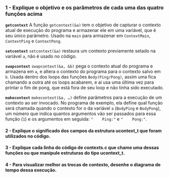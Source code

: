 ### 1 - Explique o objetivo e os parâmetros de cada uma das quatro funções acima

**`getcontext`**
    A função `getcontext(&a)` tem o objetivo de capturar o contexto atual de execução do programa e armazenar ele em uma variável, que é seu único parâmetro. Usado na `main` para armazenar em `ContextMain`, `ContextPing` e `ContextPong`.

**`setcontext`**
    `setcontext(&a)` restaura um contexto previamente setado na variável `a`, não é usado no código.

**`swapcontext`**
    `swapcontext(&a, &b)` pega o contexto atual do programa e armazena em `a`, e altera o contexto do programa para o contexto salvo em `b`. Usada dentro dos loops das funções `Body(Ping/Pong)`, assim uma fica chamando a outra até os loops acabarem, e aí usa uma última vez para printar o fim de pong, que está fora de seu loop e não tinha sido executado.

**`makecontext`**
    `makecontext(&a, …)` define parâmetros para a execução de um contexto ao ser invocado. No programa de exemplo, ela define qual função será chamada quando o contexto for o da variável `a` (`BodyPing` e `BodyPong`), um número que indica quantos argumentos vão ser passados para essa função (`1`) e os argumentos em seguida: `"    Ping:"` e `"    Pong:"`.

#### 2 - Explique o significado dos campos da estrutura ucontext_t que foram utilizados no código.

#### 3 - Explique cada linha do código de contexts.c que chame uma dessas funções ou que manipule estruturas do tipo ucontext_t.

#### 4 - Para visualizar melhor as trocas de contexto, desenhe o diagrama de tempo dessa execução.